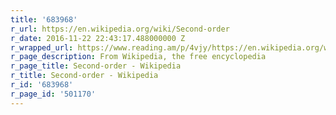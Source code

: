 ```yaml
---
title: '683968'
r_url: https://en.wikipedia.org/wiki/Second-order
r_date: 2016-11-22 22:43:17.488000000 Z
r_wrapped_url: https://www.reading.am/p/4vjy/https://en.wikipedia.org/wiki/Second-order
r_page_description: From Wikipedia, the free encyclopedia
r_page_title: Second-order - Wikipedia
r_title: Second-order - Wikipedia
r_id: '683968'
r_page_id: '501170'
---
```


